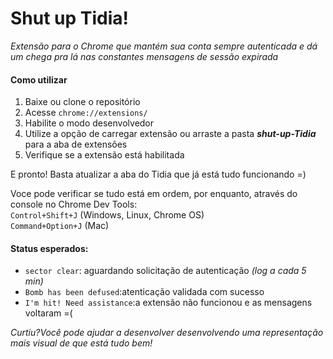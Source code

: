 
  <h1>Shut up Tidia!</h1>
  <em>Extensão para o Chrome que mantém sua conta sempre autenticada e dá um chega pra lá nas constantes mensagens de sessão expirada</em>
  
  <p>
  <h4>Como utilizar</h4>
  <ol>
  <li>Baixe ou clone o repositório</li>
  <li>Acesse <code>chrome://extensions/ </code></li>
  <li>Habilite o modo desenvolvedor</li>
  <li>Utilize a opção de carregar extensão ou arraste a pasta <strong><em>shut-up-Tidia</em></strong> para a aba de extensões</li>
  <li>Verifique se a extensão está habilitada</li>
  </ol>
  E pronto! Basta atualizar a aba do Tidia que já está tudo funcionando =)</p>

  <p>Voce pode verificar se tudo está em ordem, por enquanto, através do console no Chrome Dev Tools:<br>
  <code>Control+Shift+J</code> (Windows, Linux, Chrome OS)
  <br><code>Command+Option+J</code> (Mac)</p>
  
  <p>
  <h4>Status esperados:</h4>
  <ul>
  <li><code>sector clear</code>: aguardando solicitação de autenticação <em>(log a cada 5 min)</em></li>
  <li><code>Bomb has been defused</code>:atenticação validada com sucesso</li>
  <li><code>I'm hit! Need assistance</code>:a extensão não funcionou e as mensagens voltaram =(</li>
  </ul>
  </p>
  
  <p><em>Curtiu?Você pode ajudar a desenvolver desenvolvendo uma representação mais visual de que está tudo bem!</em></p>
  